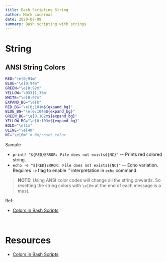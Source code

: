 ```yaml
---
title: Bash Scripting String
author: Mark Lucernas
date: 2020-08-09
summary: Bash scripting with strings
---
```



# String

## ANSI String Colors

```bash
RED="\e[0;91m"
BLUE="\e[0;94m"
GREEN="\e[0;92m"
YELLOW='\033[1;33m'
WHITE="\e[0;97m"
EXPAND_BG="\e[K"
RED_BG="\e[0;101m${expand_bg}"
BLUE_BG="\e[0;104m${expand_bg}"
GREEN_BG="\e[0;102m${expand_bg}"
YELLOW_BG="\e[0;103m${expand_bg}"
BOLD="\e[1m"
ULINE="\e[4m"
NC="\e[0m" # No/reset color
```

Sample

  - `printf "${RED}ERROR: File does not exists${NC}"` -- Prints red colored
    string.
  - `echo -e "${RED}ERROR: File does not exists${NC}"` -- Echo variation.
    Requires `-e` flag to enable '\' interpretation in `echo` command.


> **NOTE:** Using ANSI color codes will change all the string onwards. So
resetting the string colors with `\e[0m` at the end of each message is a must.

Ref:

  - [Colors in Bash Scripts](https://techstop.github.io/bash-script-colors/)


<br>

# Resources

  - [Colors in Bash Scripts](https://techstop.github.io/bash-script-colors/)

